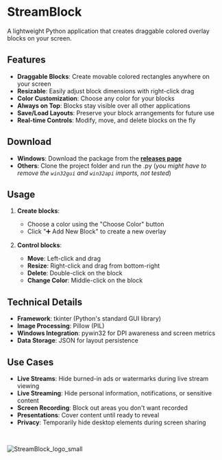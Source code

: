 # StreamBlock
A lightweight Python application that creates draggable colored overlay blocks on your screen.

## Features
- **Draggable Blocks**: Create movable colored rectangles anywhere on your screen
- **Resizable**: Easily adjust block dimensions with right-click drag
- **Color Customization**: Choose any color for your blocks
- **Always on Top**: Blocks stay visible over all other applications
- **Save/Load Layouts**: Preserve your block arrangements for future use
- **Real-time Controls**: Modify, move, and delete blocks on the fly

## Download
- **Windows**: Download the package from the **[releases page](https://github.com/mirbyte/StreamBlock/releases)**
- **Others**: Clone the project folder and run the .py (*you might have to remove the `win32gui` and `win32api` imports, not tested*)

## Usage
1. **Create blocks**:
    - Choose a color using the "Choose Color" button
    - Click "➕ Add New Block" to create a new overlay

2. **Control blocks**:
    - **Move**: Left-click and drag
    - **Resize**: Right-click and drag from bottom-right
    - **Delete**: Double-click on the block
    - **Change Color**: Middle-click on the block

## Technical Details
- **Framework**: tkinter (Python's standard GUI library)
- **Image Processing**: Pillow (PIL)
- **Windows Integration**: pywin32 for DPI awareness and screen metrics
- **Data Storage**: JSON for layout persistence


## Use Cases
- **Live Streams**: Hide burned-in ads or watermarks during live stream viewing
- **Live Streaming**: Hide personal information, notifications, or sensitive content
- **Screen Recording**: Block out areas you don't want recorded
- **Presentations**: Cover content until ready to reveal
- **Privacy**: Temporarily hide desktop elements during screen sharing

<br>

![StreamBlock_logo_small](https://github.com/user-attachments/assets/817db0da-9c06-4d42-b9cc-019d15fc2542)


